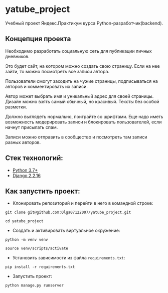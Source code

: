 # yatube_project
Учебный проект Яндекс.Практикум курса Python-разработчик(backend).

## Концепция проекта

Необходимо разработать социальную сеть для публикации личных дневников.

Это будет сайт, на котором можно создать свою страницу. Если на нее зайти, то можно посмотреть все записи автора.

Пользователи смогут заходить на чужие страницы, подписываться на авторов и комментировать их записи.

Автор может выбрать имя и уникальный адрес для своей страницы. Дизайн можно взять самый обычный, но красивый. Тексты без особой разметки.

Должно выглядеть нормально, поиграйте со шрифтами. Еще надо иметь возможность модерировать записи и блокировать пользователей, если начнут присылать спам.

Записи можно отправить в сообщество и посмотреть там записи разных авторов.

## Стек технологий:

* [Python 3.7+](https://www.python.org/downloads/)
* [Django 2.2.16](https://docs.djangoproject.com/en/4.2/releases/2.2.16/)

## Как запустить проект:

* Клонировать репозиторий и перейти в него в командной строке:

```
git clone git@github.com:Olga07122007/yatube_project.git
```

```
cd yatube_project
```

* Cоздать и активировать виртуальное окружение:

```
python -m venv venv
```

```
source venv/scripts/activate
```

* Установить зависимости из файла ```requirements.txt```:

```
pip install -r requirements.txt
```

* Запустить проект:
```
python manage.py runserver
```
